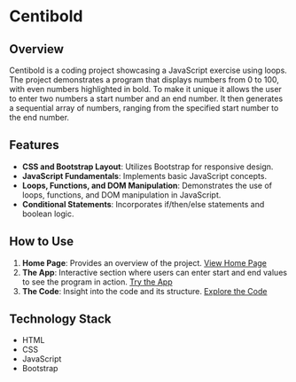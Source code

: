 # Centibold

## Overview
Centibold is a coding project showcasing a JavaScript exercise using loops. The project demonstrates a program that displays numbers from 0 to 100, with even numbers highlighted in bold. To make it unique it allows the user to enter two numbers a start number and an end number. It then generates a sequential array of numbers, ranging from the specified start number to the end number.

## Features
- **CSS and Bootstrap Layout**: Utilizes Bootstrap for responsive design.
- **JavaScript Fundamentals**: Implements basic JavaScript concepts.
- **Loops, Functions, and DOM Manipulation**: Demonstrates the use of loops, functions, and DOM manipulation in JavaScript.
- **Conditional Statements**: Incorporates if/then/else statements and boolean logic.

## How to Use
1. **Home Page**: Provides an overview of the project. [View Home Page](https://github.com/TheWebCoder/Centibold/blob/main/index.html)
2. **The App**: Interactive section where users can enter start and end values to see the program in action. [Try the App](https://github.com/TheWebCoder/Centibold/blob/main/app.html)
3. **The Code**: Insight into the code and its structure. [Explore the Code](https://github.com/TheWebCoder/Centibold/blob/main/code.html)

## Technology Stack
- HTML
- CSS
- JavaScript
- Bootstrap

